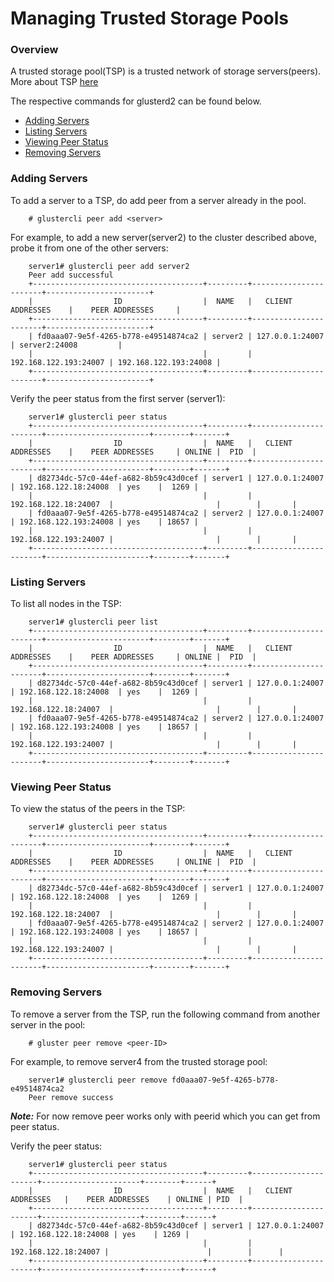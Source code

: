 # Managing Trusted Storage Pools


### Overview

A trusted storage pool(TSP) is a trusted network of storage servers(peers). More about TSP [here](https://docs.gluster.org/en/latest/Administrator%20Guide/Storage%20Pools/)

The respective commands for glusterd2 can be found below.


-  [Adding Servers](#adding-servers)
-  [Listing Servers](#listing-servers)
-  [Viewing Peer Status](#peer-status)
-  [Removing Servers](#removing-servers)


<a name="adding-servers"></a>
### Adding Servers

To add a server to a TSP, do add peer from a server already in the pool.

        # glustercli peer add <server>

For example, to add a new server(server2) to the cluster described above, probe it from one of the other servers:

        server1# glustercli peer add server2
        Peer add successful
        +--------------------------------------+---------+-----------------------+-----------------------+
        |                  ID                  |  NAME   |   CLIENT ADDRESSES    |    PEER ADDRESSES     |
        +--------------------------------------+---------+-----------------------+-----------------------+
        | fd0aaa07-9e5f-4265-b778-e49514874ca2 | server2 | 127.0.0.1:24007       | server2:24008         |
        |                                      |         | 192.168.122.193:24007 | 192.168.122.193:24008 |
        +--------------------------------------+---------+-----------------------+-----------------------+


Verify the peer status from the first server (server1):

        server1# glustercli peer status
        +--------------------------------------+---------+-----------------------+-----------------------+--------+-------+
        |                  ID                  |  NAME   |   CLIENT ADDRESSES    |    PEER ADDRESSES     | ONLINE |  PID  |
        +--------------------------------------+---------+-----------------------+-----------------------+--------+-------+
        | d82734dc-57c0-44ef-a682-8b59c43d0cef | server1 | 127.0.0.1:24007       | 192.168.122.18:24008  | yes    |  1269 |
        |                                      |         | 192.168.122.18:24007  |                       |        |       |
        | fd0aaa07-9e5f-4265-b778-e49514874ca2 | server2 | 127.0.0.1:24007       | 192.168.122.193:24008 | yes    | 18657 |
        |                                      |         | 192.168.122.193:24007 |                       |        |       |
        +--------------------------------------+---------+-----------------------+-----------------------+--------+-------+


<a name="listing-servers"></a>
### Listing Servers

To list all nodes in the TSP:

        server1# glustercli peer list
        +--------------------------------------+---------+-----------------------+-----------------------+--------+-------+
        |                  ID                  |  NAME   |   CLIENT ADDRESSES    |    PEER ADDRESSES     | ONLINE |  PID  |
        +--------------------------------------+---------+-----------------------+-----------------------+--------+-------+
        | d82734dc-57c0-44ef-a682-8b59c43d0cef | server1 | 127.0.0.1:24007       | 192.168.122.18:24008  | yes    |  1269 |
        |                                      |         | 192.168.122.18:24007  |                       |        |       |
        | fd0aaa07-9e5f-4265-b778-e49514874ca2 | server2 | 127.0.0.1:24007       | 192.168.122.193:24008 | yes    | 18657 |
        |                                      |         | 192.168.122.193:24007 |                       |        |       |
        +--------------------------------------+---------+-----------------------+-----------------------+--------+-------+


<a name="peer-status"></a>
### Viewing Peer Status

To view the status of the peers in the TSP:

        server1# glustercli peer status
        +--------------------------------------+---------+-----------------------+-----------------------+--------+-------+
        |                  ID                  |  NAME   |   CLIENT ADDRESSES    |    PEER ADDRESSES     | ONLINE |  PID  |
        +--------------------------------------+---------+-----------------------+-----------------------+--------+-------+
        | d82734dc-57c0-44ef-a682-8b59c43d0cef | server1 | 127.0.0.1:24007       | 192.168.122.18:24008  | yes    |  1269 |
        |                                      |         | 192.168.122.18:24007  |                       |        |       |
        | fd0aaa07-9e5f-4265-b778-e49514874ca2 | server2 | 127.0.0.1:24007       | 192.168.122.193:24008 | yes    | 18657 |
        |                                      |         | 192.168.122.193:24007 |                       |        |       |
        +--------------------------------------+---------+-----------------------+-----------------------+--------+-------+


<a name="removing-servers"></a>
### Removing Servers

To remove a server from the TSP, run the following command from another server in the pool:

        # gluster peer remove <peer-ID>

For example, to remove server4 from the trusted storage pool:

        server1# glustercli peer remove fd0aaa07-9e5f-4265-b778-e49514874ca2
        Peer remove success

***Note:*** For now remove peer works only with peerid which you can get from peer status.

Verify the peer status:

        server1# glustercli peer status
        +--------------------------------------+---------+----------------------+----------------------+--------+------+
        |                  ID                  |  NAME   |   CLIENT ADDRESSES   |    PEER ADDRESSES    | ONLINE | PID  |
        +--------------------------------------+---------+----------------------+----------------------+--------+------+
        | d82734dc-57c0-44ef-a682-8b59c43d0cef | server1 | 127.0.0.1:24007      | 192.168.122.18:24008 | yes    | 1269 |
        |                                      |         | 192.168.122.18:24007 |                      |        |      |
        +--------------------------------------+---------+----------------------+----------------------+--------+------+

